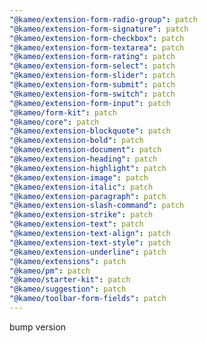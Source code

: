 ```yaml
---
"@kameo/extension-form-radio-group": patch
"@kameo/extension-form-signature": patch
"@kameo/extension-form-checkbox": patch
"@kameo/extension-form-textarea": patch
"@kameo/extension-form-rating": patch
"@kameo/extension-form-select": patch
"@kameo/extension-form-slider": patch
"@kameo/extension-form-submit": patch
"@kameo/extension-form-switch": patch
"@kameo/extension-form-input": patch
"@kameo/form-kit": patch
"@kameo/core": patch
"@kameo/extension-blockquote": patch
"@kameo/extension-bold": patch
"@kameo/extension-document": patch
"@kameo/extension-heading": patch
"@kameo/extension-highlight": patch
"@kameo/extension-image": patch
"@kameo/extension-italic": patch
"@kameo/extension-paragraph": patch
"@kameo/extension-slash-command": patch
"@kameo/extension-strike": patch
"@kameo/extension-text": patch
"@kameo/extension-text-align": patch
"@kameo/extension-text-style": patch
"@kameo/extension-underline": patch
"@kameo/extensions": patch
"@kameo/pm": patch
"@kameo/starter-kit": patch
"@kameo/suggestion": patch
"@kameo/toolbar-form-fields": patch
---
```


bump version
